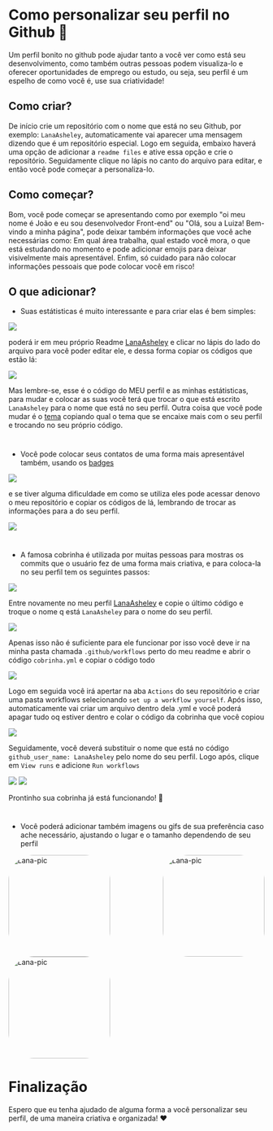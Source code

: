 # Como personalizar seu perfil no Github 📑

Um perfil bonito no github pode ajudar tanto a você ver como está seu desenvolvimento, como também outras pessoas podem visualiza-lo e oferecer oportunidades de emprego ou estudo, ou seja, seu perfil é um espelho de como você é, use sua criatividade!

## Como criar?

De início crie um repositório com o nome que está no seu Github, por exemplo: `LanaAsheley`, automaticamente vai aparecer uma mensagem dizendo que é um repositório especial. Logo em seguida, embaixo haverá uma opção de adicionar a `readme files` e ative essa opção e crie o repositório. Seguidamente clique no lápis no canto do arquivo para editar, e então você pode começar a personaliza-lo. 

## Como começar?

Bom, você pode começar se apresentando como por exemplo "oi meu nome é João e eu sou desenvolvedor Front-end" ou "Olá, sou a Luiza! Bem-vindo a minha página", pode deixar também informações que você ache necessárias como: Em qual área trabalha, qual estado você mora, o que está estudando no momento e pode adicionar emojis para deixar visivelmente mais apresentável. Enfim, só cuidado para não colocar informações pessoais que pode colocar você em risco!

## O que adicionar?

* Suas estátisticas é muito interessante e para criar elas é bem simples:

<img src=https://cdn.discordapp.com/attachments/934990728373886996/986728190783393792/unknown.png>

poderá ir em meu próprio Readme [LanaAsheley](https://github.com/LanaAsheley/LanaAsheley/blob/main/README.md) e clicar no lápis do lado do arquivo para você poder editar ele, e dessa forma copiar os códigos que estão lá:

<img src=https://cdn.discordapp.com/attachments/934990728373886996/986709660667084880/unknown.png>

 Mas lembre-se, esse é o código do MEU perfil e as minhas estátisticas, para mudar e colocar as suas você terá que trocar o que está escrito `LanaAsheley` para o nome que está no seu perfil. Outra coisa que você pode mudar é o [tema](https://github.com/anuraghazra/github-readme-stats/blob/master/themes/README.md) copiando qual o tema que se encaixe mais com o seu perfil e trocando no seu próprio código. 

#

* Você pode colocar seus contatos de uma forma mais apresentável também, usando os [badges](https://dev.to/envoy_/150-badges-for-github-pnk) 

<img src=https://cdn.discordapp.com/attachments/934990728373886996/986731451347267655/unknown.png>

e se tiver alguma dificuldade em como se utiliza eles pode acessar denovo o meu repositório e copiar os códigos de lá, lembrando de trocar as informações para a do seu perfil.

<img src=https://cdn.discordapp.com/attachments/934990728373886996/986714703894024262/unknown.png>

#

* A famosa cobrinha é utilizada por muitas pessoas para mostras os commits que o usuário fez de uma forma mais criativa, e para coloca-la no seu perfil tem os seguintes passos:

<img src=https://cdn.discordapp.com/attachments/934990728373886996/986728641046142996/unknown.png>  

 Entre novamente no meu perfil [LanaAsheley](https://github.com/LanaAsheley/LanaAsheley/blob/main/README.md) e copie o último código e troque o nome q está `LanaAsheley` para o nome do seu perfil.

<img src=https://media.discordapp.net/attachments/934990728373886996/986720628822388736/unknown.png>

Apenas isso não é suficiente para ele funcionar por isso você deve ir na minha pasta chamada `.github/workflows` perto do meu readme e abrir o código `cobrinha.yml` e copiar o código todo 


<img src=https://cdn.discordapp.com/attachments/934990728373886996/986719287173591150/unknown.png>

Logo em seguida você irá apertar na aba `Actions` do seu repositório e criar uma pasta workflows selecionando `set up a workflow yourself`. Após isso, automaticamente vai criar um arquivo dentro dela .yml e você poderá apagar tudo oq estiver dentro e colar o código da cobrinha que você copiou

<img src=https://cdn.discordapp.com/attachments/934990728373886996/986722862025044048/unknown.png>

Seguidamente, você deverá substituir o nome que está no código ` github_user_name: LanaAsheley` pelo nome do seu perfil. Logo após, clique em `View runs` e adicione `Run workflows`

<img src=https://cdn.discordapp.com/attachments/934990728373886996/986724891246092359/unknown.png>

<img src=https://cdn.discordapp.com/attachments/934990728373886996/986726463376068618/unknown.png>

Prontinho sua cobrinha já está funcionando! 🐍

#

* Você poderá adicionar também imagens ou gifs de sua preferência caso ache necessário, ajustando o lugar e o tamanho dependendo de seu perfil

<div>
    <img align="left" alt="Lana-pic" height="200" style="border-radius:50px;" 
   src=https://cdn.discordapp.com/attachments/953748242292699174/978020906049871942/83540b2757a6787beb8157b6868c468e.gif
</div>

<div>
    <img align="right" alt="Lana-pic" height="200" style="border-radius:50px;" 
   src=https://cdn.discordapp.com/attachments/934990728373886996/981622341731770419/download20220603151219.png
</div>

<div>
    <img align="center" alt="Lana-pic" height="200" style="border-radius:50px;" 
   src=https://cdn.discordapp.com/attachments/953748242292699174/954252399403491428/igor-freitas-mesa.gif
</div>

# Finalização

Espero que eu tenha ajudado de alguma forma a você personalizar seu perfil, de uma maneira criativa e organizada!
❤️